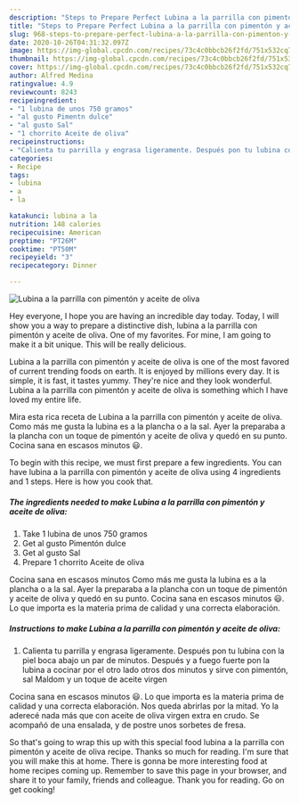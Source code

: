 ```yaml
---
description: "Steps to Prepare Perfect Lubina a la parrilla con pimentón y aceite de oliva"
title: "Steps to Prepare Perfect Lubina a la parrilla con pimentón y aceite de oliva"
slug: 968-steps-to-prepare-perfect-lubina-a-la-parrilla-con-pimenton-y-aceite-de-oliva
date: 2020-10-26T04:31:32.097Z
image: https://img-global.cpcdn.com/recipes/73c4c0bbcb26f2fd/751x532cq70/lubina-a-la-parrilla-con-pimenton-y-aceite-de-oliva-foto-principal.jpg
thumbnail: https://img-global.cpcdn.com/recipes/73c4c0bbcb26f2fd/751x532cq70/lubina-a-la-parrilla-con-pimenton-y-aceite-de-oliva-foto-principal.jpg
cover: https://img-global.cpcdn.com/recipes/73c4c0bbcb26f2fd/751x532cq70/lubina-a-la-parrilla-con-pimenton-y-aceite-de-oliva-foto-principal.jpg
author: Alfred Medina
ratingvalue: 4.9
reviewcount: 8243
recipeingredient:
- "1 lubina de unos 750 gramos"
- "al gusto Pimentn dulce"
- "al gusto Sal"
- "1 chorrito Aceite de oliva"
recipeinstructions:
- "Calienta tu parrilla y engrasa ligeramente. Después pon tu lubina con la piel boca abajo un par de minutos. Después y a fuego fuerte pon la lubina a cocinar por el otro lado otros dos minutos y sirve con pimentón, sal Maldom y un toque de aceite virgen"
categories:
- Recipe
tags:
- lubina
- a
- la

katakunci: lubina a la 
nutrition: 148 calories
recipecuisine: American
preptime: "PT26M"
cooktime: "PT50M"
recipeyield: "3"
recipecategory: Dinner

---
```



![Lubina a la parrilla con pimentón y aceite de oliva](https://img-global.cpcdn.com/recipes/73c4c0bbcb26f2fd/751x532cq70/lubina-a-la-parrilla-con-pimenton-y-aceite-de-oliva-foto-principal.jpg)

Hey everyone, I hope you are having an incredible day today. Today, I will show you a way to prepare a distinctive dish, lubina a la parrilla con pimentón y aceite de oliva. One of my favorites. For mine, I am going to make it a bit unique. This will be really delicious.

Lubina a la parrilla con pimentón y aceite de oliva is one of the most favored of current trending foods on earth. It is enjoyed by millions every day. It is simple, it is fast, it tastes yummy. They're nice and they look wonderful. Lubina a la parrilla con pimentón y aceite de oliva is something which I have loved my entire life.

Mira esta rica receta de Lubina a la parrilla con pimentón y aceite de oliva. Como más me gusta la lubina es a la plancha o a la sal. Ayer la preparaba a la plancha con un toque de pimentón y aceite de oliva y quedó en su punto. Cocina sana en escasos minutos 😃.


To begin with this recipe, we must first prepare a few ingredients. You can have lubina a la parrilla con pimentón y aceite de oliva using 4 ingredients and 1 steps. Here is how you cook that.

<!--inarticleads1-->

##### The ingredients needed to make Lubina a la parrilla con pimentón y aceite de oliva:

1. Take 1 lubina de unos 750 gramos
1. Get al gusto Pimentón dulce
1. Get al gusto Sal
1. Prepare 1 chorrito Aceite de oliva


Cocina sana en escasos minutos Como más me gusta la lubina es a la plancha o a la sal. Ayer la preparaba a la plancha con un toque de pimentón y aceite de oliva y quedó en su punto. Cocina sana en escasos minutos 😃. Lo que importa es la materia prima de calidad y una correcta elaboración. 

<!--inarticleads2-->

##### Instructions to make Lubina a la parrilla con pimentón y aceite de oliva:

1. Calienta tu parrilla y engrasa ligeramente. Después pon tu lubina con la piel boca abajo un par de minutos. Después y a fuego fuerte pon la lubina a cocinar por el otro lado otros dos minutos y sirve con pimentón, sal Maldom y un toque de aceite virgen


Cocina sana en escasos minutos 😃. Lo que importa es la materia prima de calidad y una correcta elaboración. Nos queda abrirlas por la mitad. Yo la aderecé nada más que con aceite de oliva virgen extra en crudo. Se acompañó de una ensalada, y de postre unos sorbetes de fresa. 

So that's going to wrap this up with this special food lubina a la parrilla con pimentón y aceite de oliva recipe. Thanks so much for reading. I'm sure that you will make this at home. There is gonna be more interesting food at home recipes coming up. Remember to save this page in your browser, and share it to your family, friends and colleague. Thank you for reading. Go on get cooking!
